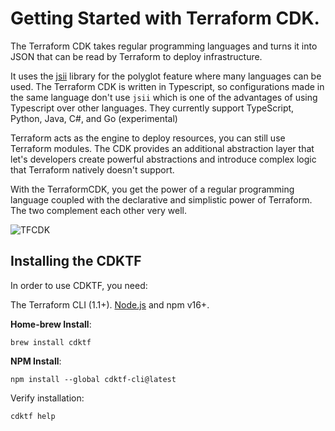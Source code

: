 # Getting Started with Terraform CDK.

The Terraform CDK takes regular programming languages and turns it into JSON that can be read by Terraform to deploy infrastructure.

It uses the [jsii](https://github.com/aws/jsii) library for the polyglot feature where many languages can be used. The Terraform CDK is written in Typescript, so configurations made in the same language don't use `jsii` which is one of the advantages of using Typescript over other languages.  They currently support TypeScript, Python, Java, C#, and Go (experimental)

Terraform acts as the engine to deploy resources, you can still use Terraform modules. The CDK provides an additional abstraction layer that let's developers create powerful abstractions and introduce complex logic that Terraform natively doesn't support.

With the TerraformCDK, you get the power of a regular programming language coupled with the declarative and simplistic power of Terraform. The two complement each other very well.

![TFCDK](https://mktg-content-api-hashicorp.vercel.app/api/assets?product=terraform-cdk&version=v0.10.4&asset=website%2Fdocs%2Fcdktf%2Fterraform-platform.png)

## Installing the CDKTF

In order to use CDKTF, you need:

The Terraform CLI (1.1+).
[Node.js](https://nodejs.org/en/download/) and npm v16+.


**Home-brew Install**:
```
brew install cdktf
```
**NPM Install**:
```
npm install --global cdktf-cli@latest
```


Verify installation:
```
cdktf help
```

